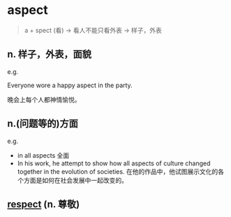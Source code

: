 # aspect

> a + spect (看) -> 看人不能只看外表 -> 样子，外表

## n. 样子，外表，面貌

e.g.

Everyone wore a happy aspect in the party.

晚会上每个人都神情愉悦。

## n.(问题等的)方面

e.g.

- in all aspects 全面
- In his work, he attempt to show how all aspects of culture changed together in the evolution of societies. 在他的作品中，他试图展示文化的各个方面是如何在社会发展中一起改变的。

## [respect](./respect) (n. 尊敬)
